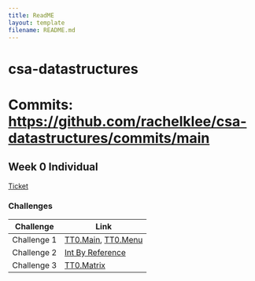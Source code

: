 ```yaml
---
title: ReadME
layout: template
filename: README.md
--- 
```

# csa-datastructures

# Commits: https://github.com/rachelklee/csa-datastructures/commits/main

## Week 0 Individual

[Ticket](https://github.com/rachelklee/csa-datastructures/issues/1)

### Challenges

| Challenge | Link |
| -- | -- |
| Challenge 1 | [TT0.Main](https://github.com/rachelklee/csa-datastructures/blob/main/src/Main.java), [TT0.Menu](https://github.com/rachelklee/csa-datastructures/blob/main/src/Menu.java) 
| Challenge 2 | [Int By Reference](https://github.com/rachelklee/csa-datastructures/blob/main/src/IntByReference.java) |
| Challenge 3 | [TT0.Matrix](https://github.com/rachelklee/csa-datastructures/blob/main/src/Matrix.java) |
